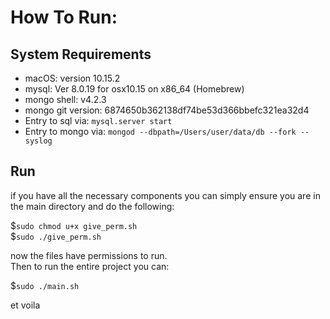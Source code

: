 # How To Run:

## System Requirements

- macOS: version 10.15.2
- mysql: Ver 8.0.19 for osx10.15 on x86_64 (Homebrew)
- mongo shell: v4.2.3
- mongo git version: 6874650b362138df74be53d366bbefc321ea32d4
- Entry to sql via: `mysql.server start`
- Entry to mongo via: `mongod --dbpath=/Users/user/data/db --fork --syslog`

## Run

if you have all the necessary components you can simply ensure you are in the main directory and do the following:

\$`sudo chmod u+x give_perm.sh`  
\$`sudo ./give_perm.sh`

now the files have permissions to run.  
Then to run the entire project you can:

\$`sudo ./main.sh`

et voila
